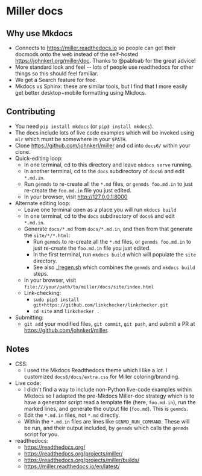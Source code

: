 # Miller docs

## Why use Mkdocs

* Connects to https://miller.readthedocs.io so people can get their docmods onto the web instead of the self-hosted https://johnkerl.org/miller/doc. Thanks to @pabloab for the great advice!
* More standard look and feel -- lots of people use readthedocs for other things so this should feel familiar.
* We get a Search feature for free.
* Mkdocs vs Sphinx: these are similar tools, but I find that I more easily get better desktop+mobile formatting using Mkdocs.

## Contributing

* You need `pip install mkdocs` (or `pip3 install mkdocs`).
* The docs include lots of live code examples which will be invoked using `mlr` which must be somewhere in your `$PATH`.
* Clone https://github.com/johnkerl/miller and cd into `docs6/` within your clone.
* Quick-editing loop:
  * In one terminal, cd to this directory and leave `mkdocs serve` running.
  * In another terminal, cd to the `docs` subdirectory of `docs6` and edit `*.md.in`.
  * Run `genmds` to re-create all the `*.md` files, or `genmds foo.md.in` to just re-create the `foo.md.in` file you just edited.
  * In your browser, visit http://127.0.0.1:8000
* Alternate editing loop:
  * Leave one terminal open as a place you will run `mkdocs build`
  * In one terminal, cd to the `docs` subdirectory of `docs6` and edit `*.md.in`.
  * Generate `docs/*.md` from `docs/*.md.in`, and then from that generate the `site/*/*.html`:
    * Run `genmds` to re-create all the `*.md` files, or `genmds foo.md.in` to just re-create the `foo.md.in` file you just edited.
    * In the first terminal, run `mkdocs build` which will populate the `site` directory.
    * See also [./regen.sh](./regen.sh) which combines the `genmds` and `mkdocs build` steps.
  * In your browser, visit `file:///your/path/to/miller/docs/site/index.html`
  * Link-checking:
    * `sudo pip3 install git+https://github.com/linkchecker/linkchecker.git`
    * `cd site` and `linkchecker .`
* Submitting:
  * `git add` your modified files, `git commit`, `git push`, and submit a PR at https://github.com/johnkerl/miller.

## Notes

* CSS:
  * I used the Mkdocs Readthedocs theme which I like a lot. I customized `docs6/docs/extra.css` for Miller coloring/branding.
* Live code:
  * I didn't find a way to include non-Python live-code examples within Mkdocs so I adapted the pre-Mkdocs Miller-doc strategy which is to have a generator script read a template file (here, `foo.md.in`), run the marked lines, and generate the output file (`foo.md`). This is `genmds`.
  * Edit the `*.md.in` files, not `*.md` directly.
  * Within the `*.md.in` files are lines like `GENMD_RUN_COMMAND`. These will be run, and their output included, by `genmds` which calls the `genmds` script for you.
* readthedocs:
  * https://readthedocs.org/
  * https://readthedocs.org/projects/miller/
  * https://readthedocs.org/projects/miller/builds/
  * https://miller.readthedocs.io/en/latest/
